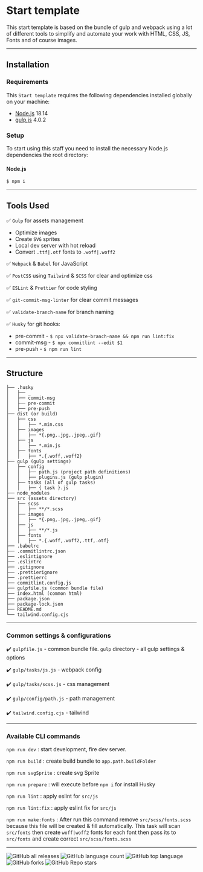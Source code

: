 
# Start template

This start template is based on the bundle of gulp and webpack using a lot of different tools to simplify and automate your work with HTML, CSS, JS, Fonts and of course images.

---

## Installation

### Requirements

This `Start template` requires the following dependencies installed globally on your machine:

- [Node.js](https://nodejs.org/) 18.14
- [gulp.js](https://gulpjs.com/) 4.0.2


### Setup

To start using this staff you need to install the necessary Node.js dependencies the root directory:

#### Node.js

```sh
$ npm i
```
---

## Tools Used
✅ `Gulp` for assets management
  - Optimize images
  - Create `SVG` sprites
  - Local dev server with hot reload
  - Convert `.ttf|.otf` fonts to `.woff|.woff2`

✅ `Webpack` & `Babel` for JavaScript

✅ `PostCSS` using `Tailwind` & `SCSS` for clear and optimize css

✅ `ESLint` & `Prettier` for code styling

✅ `git-commit-msg-linter` for clear commit messages

✅ `validate-branch-name` for branch naming

✅ `Husky` for git hooks:
  - pre-commit - `$ npx validate-branch-name && npm run lint:fix`
  - commit-msg - `$ npx commitlint --edit $1`
  - pre-push - `$ npm run lint`

---

## Structure
```
├── .husky 
│   ├── _
│   ├── commit-msg
│   ├── pre-commit
│   ├── pre-push
├── dist (or build)
│   ├── css
│   │   ├── *.min.css
│   ├── images
│   │   ├── *{.png,.jpg,.jpeg,.gif}
│   ├── js
│   │   ├── *.min.js
│   ├── fonts
│   │   ├── *.{.woff,.woff2}
├── gulp (gulp settings)
│   ├── config
│   │   ├── path.js (project path definitions)
│   │   ├── plugins.js (gulp plugin)
│   ├── tasks (all of gulp tasks)
│   │   ├── { task }.js
├── node_modules
├── src (assets directory)
│   ├── scss
│   │   ├── **/*.scss
│   ├── images
│   │   ├── *{.png,.jpg,.jpeg,.gif}
│   ├── js
│   │   ├── **/*.js
│   ├── fonts
│   │   ├── *.{.woff,.woff2,.ttf,.otf}
├── .babelrc
├── .commitlintrc.json
├── .eslintignore
├── .eslintrc
├── .gitignore
├── .prettierignore
├── .prettierrc
├── commitlint.config.js
├── gulpfile.js (common bundle file)
├── index.html (common html)
├── package.json
├── package-lock.json
├── README.md
└── tailwind.config.cjs
```
---

### Common settings & configurations

✔️  `gulpfile.js` - common bundle file. `gulp` directory - all gulp settings & options

✔️  `gulp/tasks/js.js` - webpack config

✔️  `gulp/tasks/scss.js` - css management

✔️  `gulp/config/path.js` - path management

✔️  `tailwind.config.cjs` - tailwind


---

### Available CLI commands

`npm run dev` : start development, fire dev server.

`npm run build` : create build bundle to `app.path.buildFolder`

`npm run svgSprite` : create svg Sprite

`npm run prepare` : will execute before `npm i` for install Husky

`npm run lint` : apply eslint for `src/js`

`npm run lint:fix` : apply eslint fix for `src/js`

`npm run make:fonts` : After run this command remove `src/scss/fonts.scss` because this file will be created & fill automatically. This task will scan `src/fonts` then create `woff|woff2` fonts for each font then pass its to `src/fonts` and create correct `src/scss/fonts.scss`

___
![GitHub all releases](https://img.shields.io/github/downloads/Andrey-Sivak/start-template/total)
![GitHub language count](https://img.shields.io/github/languages/count/Andrey-Sivak/start-template)
![GitHub top language](https://img.shields.io/github/languages/top/Andrey-Sivak/start-template?color=yellow)
![GitHub forks](https://img.shields.io/github/forks/Andrey-Sivak/start-template?style=social)
![GitHub Repo stars](https://img.shields.io/github/stars/Andrey-Sivak/start-template?style=social)

